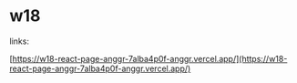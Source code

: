 # w18
links: 

[https://w18-react-page-anggr-7alba4p0f-anggr.vercel.app/](https://w18-react-page-anggr-7alba4p0f-anggr.vercel.app/)
